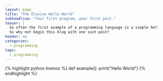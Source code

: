 ```yaml
---
layout: page
title: "The Elusive Hello World"
subheadline: "Your first program, your first post."
teaser: |
  So often the first example of a programming language is a simple hello world.
  So why not begin this blog with one such post?
header: no
categories:
  - programming
tags:
  - programming
---
```


{% highlight python linenos %}
def example():
    print("Hello World")
{% endhighlight %}
